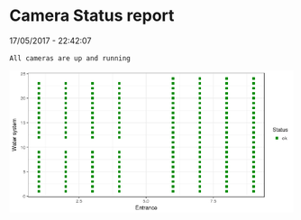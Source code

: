 Camera Status report
================
17/05/2017 - 22:42:07

    All cameras are up and running

![](camreport_files/figure-markdown_github/unnamed-chunk-2-1.png)
